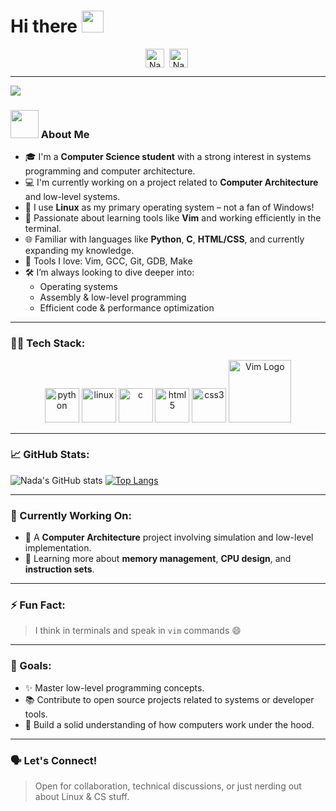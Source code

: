 # Hi there <img src="https://github.com/TheDudeThatCode/TheDudeThatCode/blob/master/Assets/Hi.gif" width="35" />

<p align="center">
<a href="https://linkedin.com/in/your-linkedin" target="blank"><img align="center" src="https://cdn.jsdelivr.net/npm/simple-icons@3.0.1/icons/linkedin.svg" alt="Nada's LinkedIn" height="30" width="30" /></a>&nbsp;
<a href="mailto:your.email@example.com" target="blank"><img align="center" src="https://cdn.jsdelivr.net/npm/simple-icons@3.0.1/icons/gmail.svg" alt="Nada's Email" height="30" width="30" /></a>&nbsp;
</p>

---

![](https://media.giphy.com/media/L1R1tvI9svkIWwpVYr/giphy.gif)

### <img src="https://github.com/TheDudeThatCode/TheDudeThatCode/blob/master/Assets/Developer.gif" width="45" /> About Me

- 🎓 I'm a **Computer Science student** with a strong interest in systems programming and computer architecture.
- 💻 I'm currently working on a project related to **Computer Architecture** and low-level systems.
- 🐧 I use **Linux** as my primary operating system – not a fan of Windows!
- 🧠 Passionate about learning tools like **Vim** and working efficiently in the terminal.
- 🌐 Familiar with languages like **Python**, **C**, **HTML/CSS**, and currently expanding my knowledge.
- 🧰 Tools I love: Vim, GCC, Git, GDB, Make
- 🛠️ I’m always looking to dive deeper into:
  - Operating systems
  - Assembly & low-level programming
  - Efficient code & performance optimization

---

### 🧑‍💻 Tech Stack:

<p align="center">
    <img src="https://www.vectorlogo.zone/logos/python/python-icon.svg" alt="python" width="55" height="55"/>
    <img src="https://www.vectorlogo.zone/logos/linux/linux-icon.svg" alt="linux" width="55" height="55"/>
    <img src="https://upload.wikimedia.org/wikipedia/commons/1/18/C_Programming_Language.svg" alt="c" width="55" height="55"/>
    <img src="https://www.vectorlogo.zone/logos/html5/html5-icon.svg" alt="html5" width="55" height="55"/>
    <img src="https://www.vectorlogo.zone/logos/w3_css/w3_css-icon.svg" alt="css3" width="55" height="55"/>
  <img src="https://upload.wikimedia.org/wikipedia/commons/9/9f/Vimlogo.svg" alt="Vim Logo" width="100" height="100">
</p>

---

### 📈 GitHub Stats:

![Nada's GitHub stats](https://github-readme-stats.vercel.app/api?username=YourGitHubUsername&show_icons=true&theme=tokyonight&count_private=true)
[![Top Langs](https://github-readme-stats.vercel.app/api/top-langs/?username=YourGitHubUsername&layout=compact&theme=tokyonight)](https://github.com/anuraghazra/github-readme-stats)

---

### 🔭 Currently Working On:
- 🔧 A **Computer Architecture** project involving simulation and low-level implementation.
- 📖 Learning more about **memory management**, **CPU design**, and **instruction sets**.

---

### ⚡ Fun Fact:
> I think in terminals and speak in `vim` commands 😄

---

### 🎯 Goals:
- ✨ Master low-level programming concepts.
- 📚 Contribute to open source projects related to systems or developer tools.
- 🧠 Build a solid understanding of how computers work under the hood.

---

### 🗣 Let's Connect!
> Open for collaboration, technical discussions, or just nerding out about Linux & CS stuff.

